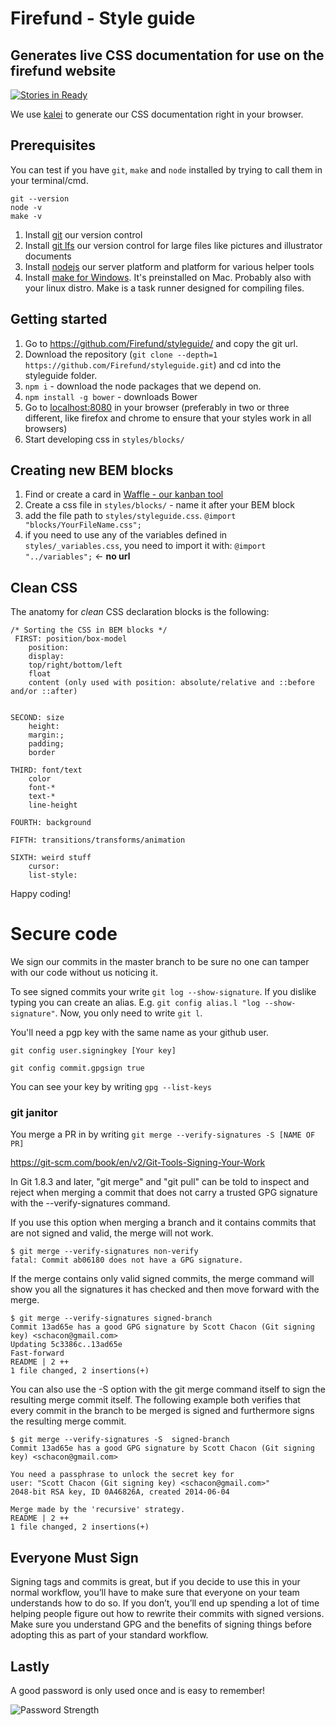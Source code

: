 # Firefund - Style guide

## Generates live CSS documentation for use on the firefund website

[![Stories in Ready](https://badge.waffle.io/Firefund/styleguide.png?label=ready&title=Ready)](https://waffle.io/Firefund/styleguide)

We use [kalei](https://github.com/Firefund/kaleistyleguide/) to generate our CSS documentation right in your browser.

## Prerequisites

You can test if you have `git`, `make` and `node` installed by trying to call them in your terminal/cmd.
```
git --version
node -v
make -v
```

1. Install [git](https://git-scm.com/downloads) our version control
2. Install [git lfs](https://git-lfs.github.com/) our version control for large files like pictures and illustrator documents
3. Install [nodejs](https://nodejs.org/en/) our server platform and platform for various helper tools
4. Install [make for Windows](http://gnuwin32.sourceforge.net/packages/make.htm). It's preinstalled on Mac.
Probably also with your linux distro. Make is a task runner designed for compiling files. 


## Getting started

1. Go to https://github.com/Firefund/styleguide/ and copy the git url.
1. Download the repository (`git clone --depth=1 https://github.com/Firefund/styleguide.git`) and cd into the styleguide folder.
2. `npm i` - download the node packages that we depend on.
3. `npm install -g bower` - downloads Bower
4. Go to [localhost:8080](localhost:8080) in your browser (preferably in two or three different, like firefox and chrome
to ensure that your styles work in all browsers)
5. Start developing css in `styles/blocks/`


## Creating new BEM blocks

1. Find or create a card in [Waffle - our kanban tool](https://waffle.io/Firefund/styleguide)
2. Create a css file in `styles/blocks/` - name it after your BEM block
3. add the file path to `styles/styleguide.css`. `@import "blocks/YourFileName.css";`
4. if you need to use any of the variables defined in `styles/_variables.css`, you need to import it with: `@import "../variables";` <- **no url**


## Clean CSS

The anatomy for *clean* CSS declaration blocks is the following: 
```
/* Sorting the CSS in BEM blocks */
 FIRST: position/box-model
	position:
	display:
	top/right/bottom/left
	float
	content (only used with position: absolute/relative and ::before and/or ::after)


SECOND: size
	height:
	margin:;
	padding;
	border

THIRD: font/text
	color
	font-*
	text-*
	line-height

FOURTH: background

FIFTH: transitions/transforms/animation

SIXTH: weird stuff
	cursor:
	list-style:
```

Happy coding!


# Secure code

We sign our commits in the master branch to be sure no one can tamper with our code without us noticing it.

To see signed commits your write `git log --show-signature`.
If you dislike typing you can create an alias. E.g. `git config alias.l "log --show-signature"`.
Now, you only need to write `git l`.

You'll need a pgp key with the same name as your github user.

`git config user.signingkey [Your key]`

`git config commit.gpgsign true`

You can see your key by writing `gpg --list-keys`

### git janitor
You merge a PR in by writing `git merge --verify-signatures -S [NAME OF PR]`

https://git-scm.com/book/en/v2/Git-Tools-Signing-Your-Work

In Git 1.8.3 and later, "git merge" and "git pull" can be told to inspect and reject when merging a commit that does not carry a trusted GPG signature with the --verify-signatures command.

If you use this option when merging a branch and it contains commits that are not signed and valid, the merge will not work.

	$ git merge --verify-signatures non-verify
	fatal: Commit ab06180 does not have a GPG signature.
If the merge contains only valid signed commits, the merge command will show you all the signatures it has checked and then move forward with the merge.

	$ git merge --verify-signatures signed-branch
	Commit 13ad65e has a good GPG signature by Scott Chacon (Git signing key) <schacon@gmail.com>
	Updating 5c3386c..13ad65e
	Fast-forward
	README | 2 ++
	1 file changed, 2 insertions(+)
You can also use the -S option with the git merge command itself to sign the resulting merge commit itself. The following example both verifies that every commit in the branch to be merged is signed and furthermore signs the resulting merge commit.

	$ git merge --verify-signatures -S  signed-branch
	Commit 13ad65e has a good GPG signature by Scott Chacon (Git signing key) <schacon@gmail.com>

	You need a passphrase to unlock the secret key for
	user: "Scott Chacon (Git signing key) <schacon@gmail.com>"
	2048-bit RSA key, ID 0A46826A, created 2014-06-04

	Merge made by the 'recursive' strategy.
	README | 2 ++
	1 file changed, 2 insertions(+)

## Everyone Must Sign
Signing tags and commits is great, but if you decide to use this in your normal workflow, you’ll have to make sure that everyone on your team understands how to do so. If you don’t, you’ll end up spending a lot of time helping people figure out how to rewrite their commits with signed versions. Make sure you understand GPG and the benefits of signing things before adopting this as part of your standard workflow.


## Lastly

A good password is only used once and is easy to remember!

![Password Strength](https://www.explainxkcd.com/wiki/images/6/6a/password_strength.png)
